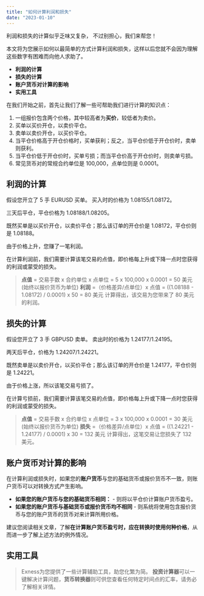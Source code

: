 ```yaml
---
title: "如何计算利润和损失"
date: "2023-01-10"
---
```


利润和损失的计算似乎乏味又复杂， 不过别担心，我们来帮您！

本文将为您展示如何以最简单的方式计算利润和损失，这样以后您就不会因为理解这些数字有困难而向他人求助了。

- **利润的计算**
- **损失的计算**
- **账户货币对计算的影响**
- **实用工具**

在我们开始之前，首先让我们了解一些可帮助我们进行计算的知识点：

1. 一组报价包含两个价格，其中较高者为**买价**，较低者为卖价。
2. 买单以买价开仓，以卖价平仓。
3. 卖单以卖价开仓，以买价平仓。
4. 当平仓价格高于开仓价格时，买单获利；反之，当平仓价低于开仓价时，卖单则获利。
5. 当平仓价低于开仓价时，买单亏损；而当平仓价高于开仓价时，则卖单亏损。
6. 常见货币对的常规合约单位是 100,000，点单位则是 0.0001。

## **利润的计算**

假设您开立了 5 手 EURUSD 买单。 买入时的价格为 1.08155/1.08172。

三天后平仓，平仓价格为 1.08188/1.08205。

既然买单是以买价开仓，以卖价平仓；那么该订单的开仓价是 1.08172，平仓价则是 1.08188。

由于价格上升，您赚了一笔利润。

在计算利润前，我们需要计算该笔交易的点值，即价格每上升或下降一点时您获得的利润或蒙受的损失。

> **点值** = 交易手数 x 合约单位 x 点单位
> = 5 x 100,000 x 0.0001
> = 50 美元 (始终以报价货币为单位)
> **利润** =（价格差异/点单位）x 点值
> = ((1.08188 - 1.08172) / 0.0001) x 50
> = 80 美元
> 计算得出，该交易为您带来了 80 美元的利润。

## **损失的计算**

假设您开立了 3 手 GBPUSD 卖单。 卖出时的价格为 1.24177/1.24195。

两天后平仓，价格为 1.24207/1.24221。

既然卖单是以卖价开仓，以买价平仓；那么该订单的开仓价是 1.24177，平仓价则是 1.24221。

由于价格上涨，所以该笔交易亏损了。

在计算亏损前，我们需要计算该笔交易的点值，即价格每上升或下降一点时您获得的利润或蒙受的损失。

> **点值** = 交易手数 x 合约单位 x 点单位
> = 3 x 100,000 x 0.0001
> = 30 美元 (始终以报价货币为单位)
> **损失** =（价格差异/点单位）x 点值
> = ((1.24221 - 1.24177) / 0.0001) x 30
> = 132 美元
> 计算得出，这笔交易让您损失了 132 美元。

## **账户货币对计算的影响**

在计算利润或损失时，如果您的**账户货币**与您的基础货币或报价货币不一致，则账户货币可以对转换方式产生影响。

- **如果您的账户货币与您的基础货币相同：** - 则将以平仓价计算账户货币盈亏。
- **如果您的账户货币与基础货币或报价货币均不相同** - 则系统将使用包含报价货币与您的账户货币的货币对来计算所用价格。

建议您阅读相关文章，了解**在计算账户货币盈亏时，应在转换时使用何种价格**，从而进一步了解上述方法的例外情况。

## **实用工具**

> Exness为您提供了一些计算辅助工具，助您化繁为简。 **投资计算器**可以一键解决计算问题，**货币转换器**则可供您查看任何特定时间点的汇率，请务必了解相关详情。
